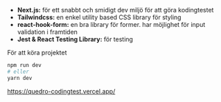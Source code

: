- **Next.js:** för ett snabbt och smidigt dev miljö för att göra kodingtestet
- **Tailwindcss:** en enkel utility based CSS library för styling
- **react-hook-form:** en bra library för former. har möjlighet för input validation i framtiden
- **Jest & React Testing Library:** för testing

För att köra projektet

```bash
npm run dev
# eller
yarn dev
```

https://quedro-codingtest.vercel.app/
